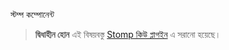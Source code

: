 স্টম্প কম্পোনেন্ট

> **দ্বিধাহীন হোন**
> এই বিষয়বস্তু [Stomp কিউ প্লাগইন](https://www.workerman.net/plugin/13) এ সরানো হয়েছে।
